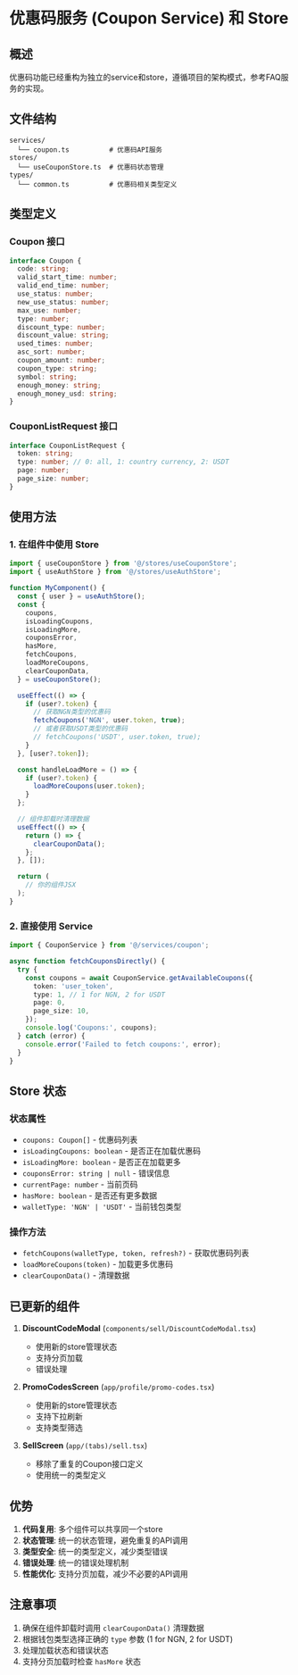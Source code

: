 # 优惠码服务 (Coupon Service) 和 Store

## 概述

优惠码功能已经重构为独立的service和store，遵循项目的架构模式，参考FAQ服务的实现。

## 文件结构

```
services/
  └── coupon.ts          # 优惠码API服务
stores/
  └── useCouponStore.ts  # 优惠码状态管理
types/
  └── common.ts          # 优惠码相关类型定义
```

## 类型定义

### Coupon 接口
```typescript
interface Coupon {
  code: string;
  valid_start_time: number;
  valid_end_time: number;
  use_status: number;
  new_use_status: number;
  max_use: number;
  type: number;
  discount_type: number;
  discount_value: string;
  used_times: number;
  asc_sort: number;
  coupon_amount: number;
  coupon_type: string;
  symbol: string;
  enough_money: string;
  enough_money_usd: string;
}
```

### CouponListRequest 接口
```typescript
interface CouponListRequest {
  token: string;
  type: number; // 0: all, 1: country currency, 2: USDT
  page: number;
  page_size: number;
}
```

## 使用方法

### 1. 在组件中使用 Store

```typescript
import { useCouponStore } from '@/stores/useCouponStore';
import { useAuthStore } from '@/stores/useAuthStore';

function MyComponent() {
  const { user } = useAuthStore();
  const {
    coupons,
    isLoadingCoupons,
    isLoadingMore,
    couponsError,
    hasMore,
    fetchCoupons,
    loadMoreCoupons,
    clearCouponData,
  } = useCouponStore();

  useEffect(() => {
    if (user?.token) {
      // 获取NGN类型的优惠码
      fetchCoupons('NGN', user.token, true);
      // 或者获取USDT类型的优惠码
      // fetchCoupons('USDT', user.token, true);
    }
  }, [user?.token]);

  const handleLoadMore = () => {
    if (user?.token) {
      loadMoreCoupons(user.token);
    }
  };

  // 组件卸载时清理数据
  useEffect(() => {
    return () => {
      clearCouponData();
    };
  }, []);

  return (
    // 你的组件JSX
  );
}
```

### 2. 直接使用 Service

```typescript
import { CouponService } from '@/services/coupon';

async function fetchCouponsDirectly() {
  try {
    const coupons = await CouponService.getAvailableCoupons({
      token: 'user_token',
      type: 1, // 1 for NGN, 2 for USDT
      page: 0,
      page_size: 10,
    });
    console.log('Coupons:', coupons);
  } catch (error) {
    console.error('Failed to fetch coupons:', error);
  }
}
```

## Store 状态

### 状态属性
- `coupons: Coupon[]` - 优惠码列表
- `isLoadingCoupons: boolean` - 是否正在加载优惠码
- `isLoadingMore: boolean` - 是否正在加载更多
- `couponsError: string | null` - 错误信息
- `currentPage: number` - 当前页码
- `hasMore: boolean` - 是否还有更多数据
- `walletType: 'NGN' | 'USDT'` - 当前钱包类型

### 操作方法
- `fetchCoupons(walletType, token, refresh?)` - 获取优惠码列表
- `loadMoreCoupons(token)` - 加载更多优惠码
- `clearCouponData()` - 清理数据

## 已更新的组件

1. **DiscountCodeModal** (`components/sell/DiscountCodeModal.tsx`)
   - 使用新的store管理状态
   - 支持分页加载
   - 错误处理

2. **PromoCodesScreen** (`app/profile/promo-codes.tsx`)
   - 使用新的store管理状态
   - 支持下拉刷新
   - 支持类型筛选

3. **SellScreen** (`app/(tabs)/sell.tsx`)
   - 移除了重复的Coupon接口定义
   - 使用统一的类型定义

## 优势

1. **代码复用**: 多个组件可以共享同一个store
2. **状态管理**: 统一的状态管理，避免重复的API调用
3. **类型安全**: 统一的类型定义，减少类型错误
4. **错误处理**: 统一的错误处理机制
5. **性能优化**: 支持分页加载，减少不必要的API调用

## 注意事项

1. 确保在组件卸载时调用 `clearCouponData()` 清理数据
2. 根据钱包类型选择正确的 `type` 参数 (1 for NGN, 2 for USDT)
3. 处理加载状态和错误状态
4. 支持分页加载时检查 `hasMore` 状态 